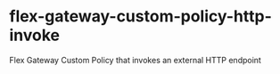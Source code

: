 # flex-gateway-custom-policy-http-invoke
Flex Gateway Custom Policy that invokes an external HTTP endpoint
